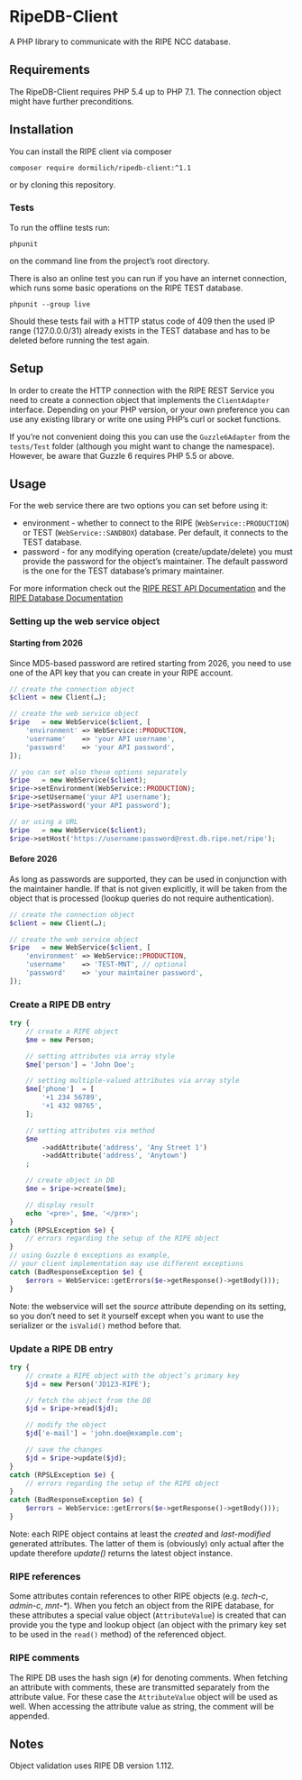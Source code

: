 # RipeDB-Client

A PHP library to communicate with the RIPE NCC database.

## Requirements

The RipeDB-Client requires PHP 5.4 up to PHP 7.1. The connection object might have further 
preconditions.

## Installation

You can install the RIPE client via composer

    composer require dormilich/ripedb-client:^1.1

or by cloning this repository.

### Tests

To run the offline tests run:

    phpunit

on the command line from the project’s root directory.

There is also an online test you can run if you have an internet connection, which runs 
some basic operations on the RIPE TEST database. 

    phpunit --group live

Should these tests fail with a HTTP status code of 409 then the used IP range (127.0.0.0/31) 
already exists in the TEST database and has to be deleted before running the test again.

## Setup

In order to create the HTTP connection with the RIPE REST Service you need to create a 
connection object that implements the `ClientAdapter` interface. Depending on your PHP 
version, or your own preference you can use any existing library or write one using 
PHP’s curl or socket functions. 

If you’re not convenient doing this you can use the `Guzzle6Adapter` from the `tests/Test` 
folder (although you might want to change the namespace). However, be aware that Guzzle 6 
requires PHP 5.5 or above.

## Usage

For the web service there are two options you can set before using it:

* environment - whether to connect to the RIPE (`WebService::PRODUCTION`) or TEST 
(`WebService::SANDBOX`) database. Per default, it connects to the TEST database.
* password - for any modifying operation (create/update/delete) you must provide 
the password for the object’s maintainer. The default password is the one for the 
TEST database’s primary maintainer.

For more information check out the [RIPE REST API Documentation](https://github.com/RIPE-NCC/whois/wiki/WHOIS-REST-API) and the [RIPE Database Documentation](https://www.ripe.net/manage-ips-and-asns/db/support/documentation/ripe-database-documentation)

### Setting up the web service object

#### Starting from 2026

Since MD5-based password are retired starting from 2026, you need to use one of
the API key that you can create in your RIPE account.

```php
// create the connection object
$client = new Client(…);

// create the web service object
$ripe   = new WebService($client, [
	'environment' => WebService::PRODUCTION,
	'username'    => 'your API username',
	'password'    => 'your API password',
]);

// you can set also these options separately
$ripe   = new WebService($client);
$ripe->setEnvironment(WebService::PRODUCTION);
$ripe->setUsername('your API username');
$ripe->setPassword('your API password');

// or using a URL
$ripe   = new WebService($client);
$ripe->setHost('https://username:password@rest.db.ripe.net/ripe');
```

#### Before 2026

As long as passwords are supported, they can be used in conjunction with the
maintainer handle. If that is not given explicitly, it will be taken from the
object that is processed (lookup queries do not require authentication).

```php
// create the connection object
$client = new Client(…);

// create the web service object
$ripe   = new WebService($client, [
	'environment' => WebService::PRODUCTION,
	'username'    => 'TEST-MNT', // optional
	'password'    => 'your maintainer password',
]);
```

### Create a RIPE DB entry

```php
try {
	// create a RIPE object
	$me = new Person;

	// setting attributes via array style
	$me['person'] = 'John Doe';

	// setting multiple-valued attributes via array style
	$me['phone']  = [
		'+1 234 56789', 
		'+1 432 98765', 
	];

	// setting attributes via method
	$me
		->addAttribute('address', 'Any Street 1')
		->addAttribute('address', 'Anytown')
	;

	// create object in DB
	$me = $ripe->create($me);

	// display result
	echo '<pre>', $me, '</pre>';
}
catch (RPSLException $e) {
	// errors regarding the setup of the RIPE object
}
// using Guzzle 6 exceptions as example, 
// your client implementation may use different exceptions
catch (BadResponseException $e) {
	$errors = WebService::getErrors($e->getResponse()->getBody()));
}
```

Note: the webservice will set the *source* attribute depending on its setting, 
so you don’t need to set it yourself except when you want to use the serializer 
or the `isValid()` method before that.

### Update a RIPE DB entry

```php
try {
	// create a RIPE object with the object’s primary key
	$jd = new Person('JD123-RIPE');

	// fetch the object from the DB
	$jd = $ripe->read($jd);

	// modify the object
	$jd['e-mail'] = 'john.doe@example.com';

	// save the changes
	$jd = $ripe->update($jd);
}
catch (RPSLException $e) {
	// errors regarding the setup of the RIPE object
}
catch (BadResponseException $e) {
	$errors = WebService::getErrors($e->getResponse()->getBody()));
}
```

Note: each RIPE object contains at least the *created* and *last-modified* generated attributes. 
The latter of them is (obviously) only actual after the update therefore *update()* returns the 
latest object instance.

### RIPE references

Some attributes contain references to other RIPE objects (e.g. *tech-c*, *admin-c*, _mnt-*_). 
When you fetch an object from the RIPE database, for these attributes a special value object 
(`AttributeValue`) is created that can provide you the type and lookup object (an object with 
the primary key set to be used in the `read()` method) of the referenced object.


### RIPE comments

The RIPE DB uses the hash sign (`#`) for denoting comments. When fetching an attribute with comments, 
these are transmitted separately from the attribute value. For these case the `AttributeValue` object 
will be used as well. When accessing the attribute value as string, the comment will be appended.

## Notes

Object validation uses RIPE DB version 1.112.

